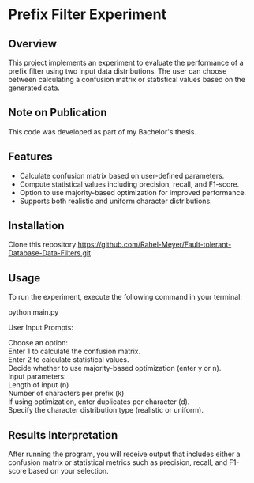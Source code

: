 # Prefix Filter Experiment

## Overview
This project implements an experiment to evaluate the performance of a prefix filter using two input data distributions. The user can choose between calculating a confusion matrix or statistical values based on the generated data.

## Note on Publication
This code was developed as part of my Bachelor's thesis.

## Features
- Calculate confusion matrix based on user-defined parameters.
- Compute statistical values including precision, recall, and F1-score.
- Option to use majority-based optimization for improved performance.
- Supports both realistic and uniform character distributions.

## Installation
Clone this repository
https://github.com/Rahel-Meyer/Fault-tolerant-Database-Data-Filters.git


## Usage
To run the experiment, execute the following command in your terminal:

python main.py

User Input Prompts:

Choose an option:<br>
    Enter 1 to calculate the confusion matrix.<br>
    Enter 2 to calculate statistical values.<br>
Decide whether to use majority-based optimization (enter y or n).<br>
Input parameters:<br>
    Length of input (n)<br>
    Number of characters per prefix (k)<br>
    If using optimization, enter duplicates per character (d).<br>
    Specify the character distribution type (realistic or uniform).<br>




## Results Interpretation
After running the program, you will receive output that includes either a confusion matrix or statistical metrics such as precision, recall, and F1-score based on your selection.